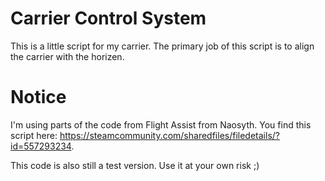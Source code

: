 # Carrier Control System

This is a little script for my carrier. The primary job of this script is to align the carrier with the horizen.

# Notice

I'm using parts of the code from Flight Assist from Naosyth. You find this script here: https://steamcommunity.com/sharedfiles/filedetails/?id=557293234.

This code is also still a test version. Use it at your own risk ;)
